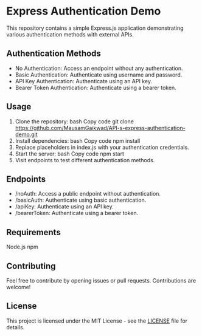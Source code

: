 # Express Authentication Demo

This repository contains a simple Express.js application demonstrating various authentication methods with external APIs.

## Authentication Methods
* No Authentication: Access an endpoint without any authentication.
* Basic Authentication: Authenticate using username and password.
* API Key Authentication: Authenticate using an API key.
* Bearer Token Authentication: Authenticate using a bearer token.

## Usage
1. Clone the repository:
bash
Copy code
git clone https://github.com/MausamGaikwad/API-s-express-authentication-demo.git
2. Install dependencies:
bash
Copy code
npm install
3. Replace placeholders in index.js with your authentication credentials.
4. Start the server:
bash
Copy code
npm start
5. Visit endpoints to test different authentication methods.
## Endpoints
* /noAuth: Access a public endpoint without authentication.
* /basicAuth: Authenticate using basic authentication.
* /apiKey: Authenticate using an API key.
* /bearerToken: Authenticate using a bearer token.
## Requirements
Node.js
npm
## Contributing
Feel free to contribute by opening issues or pull requests. Contributions are welcome!

## License
This project is licensed under the MIT License - see the [LICENSE](LICENSE) file for details.
